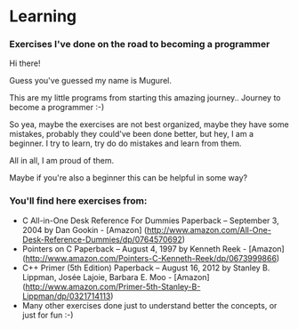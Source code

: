 # Learning
### Exercises I've done on the road to becoming a programmer



Hi there!

Guess you've guessed my name is Mugurel.

This are my little programs from starting this amazing journey..
Journey to become a programmer :-)

So yea, maybe the exercises are not best organized, maybe they have some mistakes,
probably they could've been done better, but hey, I am a beginner. 
I try to learn, try do do mistakes and learn from them.

All in all, I am proud of them.

Maybe if you're also a beginner this can be helpful in some way?

### You'll find here exercises from:
- C All-in-One Desk Reference For Dummies Paperback – September 3, 2004 by Dan Gookin - [Amazon] (http://www.amazon.com/All-One-Desk-Reference-Dummies/dp/0764570692)
- Pointers on C Paperback – August 4, 1997 by Kenneth Reek - [Amazon] (http://www.amazon.com/Pointers-C-Kenneth-Reek/dp/0673999866)
- C++ Primer (5th Edition) Paperback – August 16, 2012
    by Stanley B. Lippman, Josée Lajoie, Barbara E. Moo - [Amazon] (http://www.amazon.com/Primer-5th-Stanley-B-Lippman/dp/0321714113)
- Many other exercises done just to understand better the concepts,
or just for fun :-)


